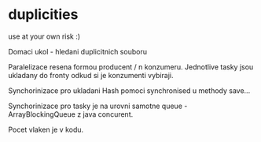 # duplicities

use at your own risk :)

Domaci ukol - hledani duplicitnich souboru

Paralelizace resena formou producent / n konzumeru. Jednotlive tasky jsou ukladany do fronty odkud si je konzumenti vybiraji.

Synchorinizace pro ukladani Hash pomoci synchronised u methody save...

Synchorinizace pro tasky je na urovni samotne queue - ArrayBlockingQueue z java concurent.

Pocet vlaken je v kodu.


